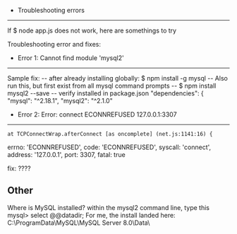 * Troubleshooting errors
---------------------------------
If $ node app.js does not work, here are somethings to try


Troubleshooting error and fixes:

* Error 1: Cannot find module 'mysql2'
-----------------------------------------
Sample fix:
        -- after already installing globally: $ npm install -g mysql 
        -- Also run this, but first exist from all mysql command prompts
        -- $ npm install mysql2 --save
        -- verify installed in package.json
                 "dependencies": {
                         "mysql": "^2.18.1",
                          "mysql2": "^2.1.0"

        
* Error 2: Error: connect ECONNREFUSED 127.0.0.1:3307
-------------------------------
    at TCPConnectWrap.afterConnect [as oncomplete] (net.js:1141:16) {
  errno: 'ECONNREFUSED',
  code: 'ECONNREFUSED',
  syscall: 'connect',
  address: '127.0.0.1',
  port: 3307,
  fatal: true

fix: ????


Other
-------------------------------
Where is MySQL installed? within the mysql2 command line, type this 
        mysql> select @@datadir;
For me, the install landed here:  C:\ProgramData\MySQL\MySQL Server 8.0\Data\
